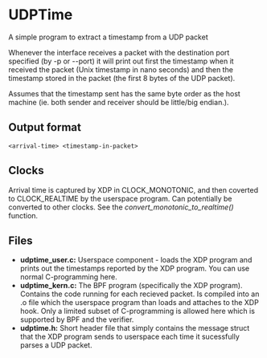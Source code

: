 # UDPTime
A simple program to extract a timestamp from a UDP packet

Whenever the interface receives a packet with the destination port specified (by
-p or --port) it will print out first the timestamp when it received the packet
(Unix timestamp in nano seconds) and then the timestamp stored in the packet
(the first 8 bytes of the UDP packet).

Assumes that the timestamp sent has the same byte order as the host machine
(ie. both sender and receiver should be little/big endian.).

## Output format
```shell
<arrival-time> <timestamp-in-packet>
```
## Clocks
Arrival time is captured by XDP in CLOCK_MONOTONIC, and then coverted to
CLOCK_REALTIME by the userspace program. Can potentially be converted to other
clocks. See the *convert_monotonic_to_realtime()* function.

## Files
- **udptime_user.c:** Userspace component - loads the XDP program and prints out
  the timestamps reported by the XDP program. You can use normal C-programming
  here.
- **udptime_kern.c:** The BPF program (specifically the XDP program). Contains
  the code running for each recieved packet. Is compiled into an .o file which
  the userspace program than loads and attaches to the XDP hook. Only a limited
  subset of C-programming is allowed here which is supported by BPF and the
  verifier.
- **udptime.h:** Short header file that simply contains the message struct that
  the XDP program sends to userspace each time it sucessfully parses a UDP
  packet.
